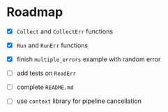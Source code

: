 Roadmap
=======

- [x] `Collect` and `CollectErr` functions
- [x] `Run` and `RunErr` functions
- [x] finish `multiple_errors` example with random error
- [ ] add tests on `ReadErr`
- [ ] complete `README.md`

- [ ] use `context` library for pipeline cancellation
